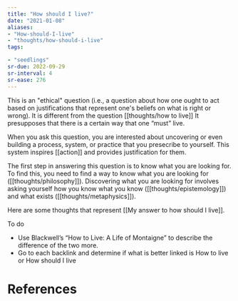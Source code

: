 ```yaml
---
title: "How should I live?"
date: "2021-01-08"
aliases:
- "How-should-I-live"
- "thoughts/how-should-i-live"
tags:

- "seedlings"
sr-due: 2022-09-29
sr-interval: 4
sr-ease: 276
---
```


This is an "ethical" question (i.e., a question about how one ought to act based on justifications that represent one's beliefs on what is right or wrong). It is different from the question [[thoughts/how to live]] It presupposes that there is a certain way that one “must” live.

When you ask this question, you are interested about uncovering or even building a process, system, or practice that you presecribe to yourself. This system inspires [[action]] and provides justification for them.

The first step in answering this question is to know what you are looking for. To find this, you need to find a way to know what you are looking for ([[thoughts/philosophy]]). Discovering what you are looking for involves asking yourself how you know what you know ([[thoughts/epistemology]]) and what exists ([[thoughts/metaphysics]]).

Here are some thoughts that represent [[My answer to how should I live]].

To do

- Use Blackwell’s “How to Live: A Life of Montaigne” to describe the difference of the two more.
- Go to each backlink and determine if what is better linked is How to live or How should I live

# References